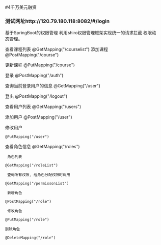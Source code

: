 #4千万美元融资
### 测试网址http://120.79.180.118:8082/#/login

基于SpringBoot的权限管理
利用shiro权限管理框架实现统一的请求拦截
权限动态管理。

查看课程列表
	@GetMapping("/courselist")
 添加课程
	@PostMapping("/course")

 更新课程
	@PutMapping("/course")

 登录
 @PostMapping("/auth")
	 
  查询当前登录用户的信息
	@GetMapping("/user")
	  
   登出
	@PostMapping("/logout")
  
  查看用户列表 
	@GetMapping("/users")
	
 添加用户
	@PostMapping("/user")
  
  修改用户
	
	@PutMapping("/user")
	
  查看角色信息
	@GetMapping("/roles")
	
	 角色列表
	 
	@GetMapping("/roleList")
	
	 查询所有权限, 给角色分配权限时调用
	 
	@GetMapping("/permissonList")
	
	 新增角色
	
	@PostMapping("/role")
	
	 修改角色
	
	@PutMapping("/role")
	
	删除角色
	 
	@DeleteMapping("/role")
	
